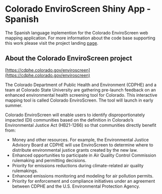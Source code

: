 # Colorado EnviroScreen Shiny App - Spanish

The Spanish language inplemention for the Colorado EnviroScreen web mapping application. For more information about the code base supporting this work please visit the project landing [page](https://geospatialcentroid.github.io/COEnviroScreen/). 


## About the Colorado EnviroScreen project

[https://cdphe.colorado.gov/enviroscreen](https://cdphe.colorado.gov/enviroscreen)

The Colorado Department of Public Health and Environment (CDPHE) and a team at Colorado State University are gathering pre-launch feedback on an enhanced environmental health screening tool for Colorado. This interactive mapping tool is called Colorado EnviroScreen. The tool will launch in early summer.

Colorado EnviroScreen will enable users to identify disproportionately impacted (DI) communities based on the definition in Colorado’s Environmental Justice Act (HB21-1266) so that communities directly benefit from:

- Money and other resources. For example, the Environmental Justice Advisory Board at CDPHE will use EnviroScreen to determine where to distribute environmental justice grants created by the new law.
- Enhanced opportunities to participate in Air Quality Control Commission rulemaking and permitting decisions. 
- Priority for emissions reductions during climate-related air quality rulemakings.
- Enhanced emissions monitoring and modeling for air pollution permits.
- Priority for enforcement and compliance initiatives under an agreement between CDPHE and the U.S. Environmental Protection Agency.
